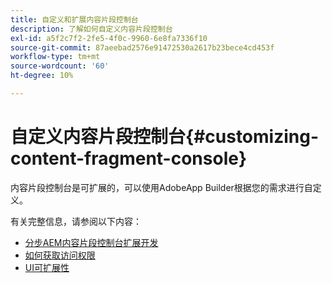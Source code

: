 ```yaml
---
title: 自定义和扩展内容片段控制台
description: 了解如何自定义内容片段控制台
exl-id: a5f2c7f2-2fe5-4f0c-9960-6e8fa7336f10
source-git-commit: 87aeebad2576e91472530a2617b23bece4cd453f
workflow-type: tm+mt
source-wordcount: '60'
ht-degree: 10%

---
```


# 自定义内容片段控制台{#customizing-content-fragment-console}

内容片段控制台是可扩展的，可以使用AdobeApp Builder根据您的需求进行自定义。

有关完整信息，请参阅以下内容：

* [分步AEM内容片段控制台扩展开发](https://developer.adobe.com/uix/docs/services/aem-cf-console-admin/extension-development/#about-application)
* [如何获取访问权限](https://developer.adobe.com/uix/docs/guides/get-access/)
* [UI可扩展性](https://developer.adobe.com/uix/docs/)
